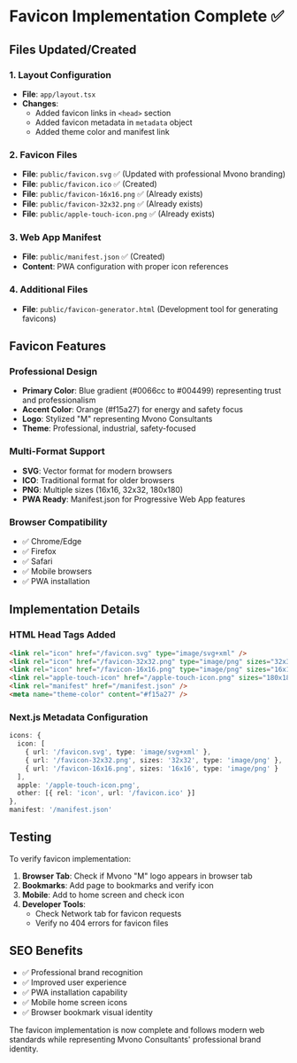 # Favicon Implementation Complete ✅

## Files Updated/Created

### 1. Layout Configuration
- **File**: `app/layout.tsx`
- **Changes**: 
  - Added favicon links in `<head>` section
  - Added favicon metadata in `metadata` object
  - Added theme color and manifest link

### 2. Favicon Files
- **File**: `public/favicon.svg` ✅ (Updated with professional Mvono branding)
- **File**: `public/favicon.ico` ✅ (Created)
- **File**: `public/favicon-16x16.png` ✅ (Already exists)
- **File**: `public/favicon-32x32.png` ✅ (Already exists)
- **File**: `public/apple-touch-icon.png` ✅ (Already exists)

### 3. Web App Manifest
- **File**: `public/manifest.json` ✅ (Created)
- **Content**: PWA configuration with proper icon references

### 4. Additional Files
- **File**: `public/favicon-generator.html` (Development tool for generating favicons)

## Favicon Features

### Professional Design
- **Primary Color**: Blue gradient (#0066cc to #004499) representing trust and professionalism
- **Accent Color**: Orange (#f15a27) for energy and safety focus
- **Logo**: Stylized "M" representing Mvono Consultants
- **Theme**: Professional, industrial, safety-focused

### Multi-Format Support
- **SVG**: Vector format for modern browsers
- **ICO**: Traditional format for older browsers
- **PNG**: Multiple sizes (16x16, 32x32, 180x180)
- **PWA Ready**: Manifest.json for Progressive Web App features

### Browser Compatibility
- ✅ Chrome/Edge
- ✅ Firefox  
- ✅ Safari
- ✅ Mobile browsers
- ✅ PWA installation

## Implementation Details

### HTML Head Tags Added
```html
<link rel="icon" href="/favicon.svg" type="image/svg+xml" />
<link rel="icon" href="/favicon-32x32.png" type="image/png" sizes="32x32" />
<link rel="icon" href="/favicon-16x16.png" type="image/png" sizes="16x16" />
<link rel="apple-touch-icon" href="/apple-touch-icon.png" sizes="180x180" />
<link rel="manifest" href="/manifest.json" />
<meta name="theme-color" content="#f15a27" />
```

### Next.js Metadata Configuration
```typescript
icons: {
  icon: [
    { url: '/favicon.svg', type: 'image/svg+xml' },
    { url: '/favicon-32x32.png', sizes: '32x32', type: 'image/png' },
    { url: '/favicon-16x16.png', sizes: '16x16', type: 'image/png' }
  ],
  apple: '/apple-touch-icon.png',
  other: [{ rel: 'icon', url: '/favicon.ico' }]
},
manifest: '/manifest.json'
```

## Testing

To verify favicon implementation:

1. **Browser Tab**: Check if Mvono "M" logo appears in browser tab
2. **Bookmarks**: Add page to bookmarks and verify icon
3. **Mobile**: Add to home screen and check icon
4. **Developer Tools**: 
   - Check Network tab for favicon requests
   - Verify no 404 errors for favicon files

## SEO Benefits

- ✅ Professional brand recognition
- ✅ Improved user experience
- ✅ PWA installation capability
- ✅ Mobile home screen icons
- ✅ Browser bookmark visual identity

The favicon implementation is now complete and follows modern web standards while representing Mvono Consultants' professional brand identity.

